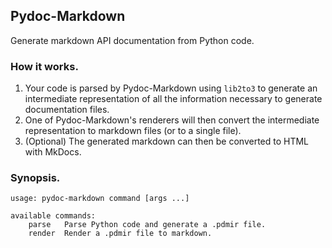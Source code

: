 ## Pydoc-Markdown

Generate markdown API documentation from Python code.

### How it works.

1. Your code is parsed by Pydoc-Markdown using `lib2to3` to generate an
    intermediate representation of all the information necessary to
    generate documentation files.
2. One of Pydoc-Markdown's renderers will then convert the intermediate
    representation to markdown files (or to a single file).
3. (Optional) The generated markdown can then be converted to HTML with MkDocs.

### Synopsis.

    usage: pydoc-markdown command [args ...]

    available commands:
        parse   Parse Python code and generate a .pdmir file.
        render  Render a .pdmir file to markdown.
